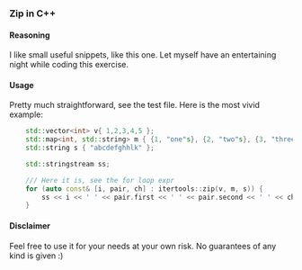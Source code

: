 ### Zip in C++
#### Reasoning
I like small useful snippets, like this one. Let myself have an entertaining night while coding this exercise.

#### Usage
Pretty much straightforward, see the test file. Here is the most vivid example:
```c++
	std::vector<int> v{ 1,2,3,4,5 };
	std::map<int, std::string> m { {1, "one"s}, {2, "two"s}, {3, "three"s}, };
	std::string s { "abcdefghhlk" };

	std::stringstream ss;

	/// Here it is, see the for loop expr
	for (auto const& [i, pair, ch] : itertools::zip(v, m, s)) {
		ss << i << ' ' << pair.first << ' ' << pair.second << ' ' << ch << '\n';
	}
```

#### Disclaimer 
Feel free to use it for your needs at your own risk. No guarantees of any kind is given :)